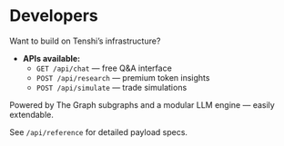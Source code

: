 # Developers

Want to build on Tenshi’s infrastructure?

- **APIs available:**  
  - `GET /api/chat` — free Q&A interface  
  - `POST /api/research` — premium token insights  
  - `POST /api/simulate` — trade simulations  

Powered by The Graph subgraphs and a modular LLM engine — easily extendable.

See `/api/reference` for detailed payload specs.

